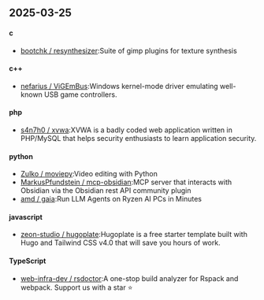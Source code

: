 ## 2025-03-25
#### c
* [bootchk / resynthesizer](https://github.com/bootchk/resynthesizer):Suite of gimp plugins for texture synthesis
#### c++
* [nefarius / ViGEmBus](https://github.com/nefarius/ViGEmBus):Windows kernel-mode driver emulating well-known USB game controllers.
#### php
* [s4n7h0 / xvwa](https://github.com/s4n7h0/xvwa):XVWA is a badly coded web application written in PHP/MySQL that helps security enthusiasts to learn application security.
#### python
* [Zulko / moviepy](https://github.com/Zulko/moviepy):Video editing with Python
* [MarkusPfundstein / mcp-obsidian](https://github.com/MarkusPfundstein/mcp-obsidian):MCP server that interacts with Obsidian via the Obsidian rest API community plugin
* [amd / gaia](https://github.com/amd/gaia):Run LLM Agents on Ryzen AI PCs in Minutes
#### javascript
* [zeon-studio / hugoplate](https://github.com/zeon-studio/hugoplate):Hugoplate is a free starter template built with Hugo and Tailwind CSS v4.0 that will save you hours of work.
#### TypeScript
* [web-infra-dev / rsdoctor](https://github.com/web-infra-dev/rsdoctor):A one-stop build analyzer for Rspack and webpack. Support us with a star ⭐️

